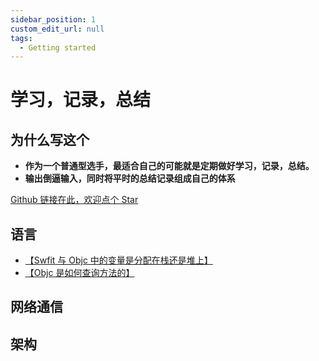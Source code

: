 ```yaml
---
sidebar_position: 1
custom_edit_url: null
tags:
  - Getting started
---
```



# 学习，记录，总结

## 为什么写这个

- **作为一个普通型选手，最适合自己的可能就是定期做好学习，记录，总结。**
- **输出倒逼输入，同时将平时的总结记录组成自己的体系**

[Github 链接在此，欢迎点个 Star](https://github.com/OnePieceLv/blog)

## 语言

- [【Swfit 与 Objc 中的变量是分配在栈还是堆上】](./language/WhereAreVariablesInMemory.md)
- [【Objc 是如何查询方法的】](./language/HowtofindmethodInObjc.md)

## 网络通信


## 架构